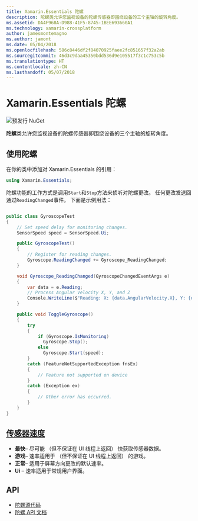 ```yaml
---
title: Xamarin.Essentials 陀螺
description: 陀螺类允许您监视设备的陀螺传感器即围绕设备的三个主轴的旋转角度。
ms.assetid: DA4F968A-D988-41F5-8745-1BEE693660A1
ms.technology: xamarin-crossplatform
author: jamesmontemagno
ms.author: jamont
ms.date: 05/04/2018
ms.openlocfilehash: 586c8446df2f84070925faee2fc851657f32a2ab
ms.sourcegitcommit: 46d3c9daa45350bdd536d9e105517f3c1c753c5b
ms.translationtype: HT
ms.contentlocale: zh-CN
ms.lasthandoff: 05/07/2018
---
```

# <a name="xamarinessentials-gyroscope"></a>Xamarin.Essentials 陀螺

![预发行 NuGet](~/media/shared/pre-release.png)

**陀螺**类允许您监视设备的陀螺传感器即围绕设备的三个主轴的旋转角度。

## <a name="using-gyroscope"></a>使用陀螺

在你的类中添加对 Xamarin.Essentials 的引用：

```csharp
using Xamarin.Essentials;
```

陀螺功能的工作方式是调用`Start`和`Stop`方法来侦听对陀螺更改。 任何更改发送回通过`ReadingChanged`事件。 下面是示例用法：

```csharp

public class GyroscopeTest
{
    // Set speed delay for monitoring changes.
    SensorSpeed speed = SensorSpeed.Ui;

    public GyroscopeTest()
    {
        // Register for reading changes.
        Gyroscope.ReadingChanged += Gyroscope_ReadingChanged;
    }

    void Gyroscope_ReadingChanged(GyroscopeChangedEventArgs e)
    {
        var data = e.Reading;
        // Process Angular Velocity X, Y, and Z
        Console.WriteLine($"Reading: X: {data.AngularVelocity.X}, Y: {data.AngularVelocity.Y}, Z: {data.AngularVelocity.Z}");
    }

    public void ToggleGyroscope()
    {
        try
        {
            if (Gyroscope.IsMonitoring)
              Gyroscope.Stop();
            else
              Gyroscope.Start(speed);
        }
        catch (FeatureNotSupportedException fnsEx)
        {
            // Feature not supported on device
        }
        catch (Exception ex)
        {
            // Other error has occurred.
        }
    }
}
```

## <a name="sensor-speedxrefxamarinessentialssensorspeed"></a>[传感器速度](xref:Xamarin.Essentials.SensorSpeed)

- **最快**– 尽可能 （但不保证在 UI 线程上返回） 快获取传感器数据。
- **游戏**– 速率适用于 （但不保证在 UI 线程上返回） 的游戏。
- **正常**– 适用于屏幕方向更改的默认速率。
- **Ui** – 速率适用于常规用户界面。

## <a name="api"></a>API

- [陀螺源代码](https://github.com/xamarin/Essentials/tree/master/Essentials/Gyroscope)
- [陀螺 API 文档](xref:Xamarin.Essentials.Gyroscope)
